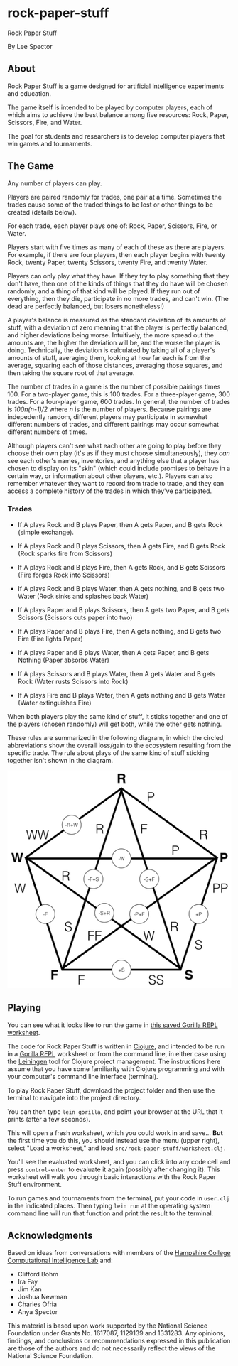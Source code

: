 # rock-paper-stuff

Rock Paper Stuff

By Lee Spector

## About

Rock Paper Stuff is a game designed for artificial intelligence experiments and education. 

The game itself is intended to be played by computer players, each of which aims to achieve the best balance among five resources: Rock, Paper, Scissors, Fire, and Water.

The goal for students and researchers is to develop computer players that win games and tournaments.


## The Game

Any number of players can play.

Players are paired randomly for trades, one pair at a time. Sometimes the trades cause some of the traded things to be lost or other things to be created (details below).

For each trade, each player plays one of: Rock, Paper, Scissors, Fire, or Water. 

Players start with five times as many of each of these as there are players. For example, if there are four players, then each player begins with twenty Rock, twenty Paper, twenty Scissors, twenty Fire, and twenty Water.

Players can only play what they have. If they try to play something that they don't have, then one of the kinds of things that they do have will be chosen randomly, and a thing of that kind will be played. If they run out of everything, then they die, participate in no more trades, and can't win. (The dead are perfectly balanced, but losers nonetheless!)

A player's balance is measured as the standard deviation of its amounts of stuff, with a deviation of zero meaning that the player is perfectly balanced, and higher deviations being worse. Intuitively, the more spread out the amounts are, the higher the deviation will be, and the worse the player is doing. Technically, the deviation is calculated by taking all of a player's amounts of stuff, averaging them, looking at how far each is from the average, squaring each of those distances, averaging those squares, and then taking the square root of that average.

The number of trades in a game is the number of possible pairings times 100. For a two-player game, this is 100 trades. For a three-player game, 300 trades. For a four-player game, 600 trades. In general, the number of trades is *100n(n-1)/2* where *n* is the number of players. Because pairings are indepedently random, different players may participate in somewhat different numbers of trades, and different pairings may occur somewhat different numbers of times.

Although players can't see what each other are going to play before they choose their own play (it's as if they must choose simultaneously), they *can* see each other's names, inventories, and anything else that a player has chosen to display on its "skin" (which could include promises to behave in a certain way, or information about other players, etc.). Players can also remember whatever they want to record from trade to trade, and they can access a complete history of the trades in which they've participated.

### Trades

- If A plays Rock and B plays Paper, then A gets Paper, and B gets Rock (simple exchange).

- If A plays Rock and B plays Scissors, then A gets Fire, and B gets Rock (Rock sparks fire from Scissors)

- If A plays Rock and B plays Fire, then A gets Rock, and B gets Scissors (Fire forges Rock into Scissors)

- If A plays Rock and B plays Water, then A gets nothing, and B gets two Water (Rock sinks and splashes back Water)

- If A plays Paper and B plays Scissors, then A gets two Paper, and B gets Scissors (Scissors cuts paper into two)

- If A plays Paper and B plays Fire, then A gets nothing, and B gets two Fire (Fire lights Paper)

- If A plays Paper and B plays Water, then A gets Paper, and B gets Nothing (Paper absorbs Water)

- If A plays Scissors and B plays Water, then A gets Water and B gets Rock (Water rusts Scissors into Rock)

- If A plays Fire and B plays Water, then A gets nothing and B gets Water (Water extinguishes Fire)

When both players play the same kind of stuff, it sticks together and one of the players (chosen randomly) will get both, while the other gets nothing.

These rules are summarized in the following diagram, in which the circled abbreviations show the overall loss/gain to the ecosystem resulting from the specific trade. The rule about plays of the same kind of stuff sticking together isn't shown in the diagram.

![RPS diagram](rps.png)

## Playing

You can see what it looks like to run the game in [this saved Gorilla REPL worksheet](http://viewer.gorilla-repl.org/view.html?source=github&user=lspector&repo=rock-paper-stuff&path=src/rock_paper_stuff/worksheet.clj).

The code for Rock Paper Stuff is written in [Clojure](http://clojure.org), and intended to be run in a [Gorilla REPL](http://gorilla-repl.org) worksheet or from the command line, in either case using the [Leiningen](https://leiningen.org) tool for Clojure project management. The instructions here assume that you have some familiarity with Clojure programming and with your computer's command line interface (terminal).

To play Rock Paper Stuff, download the project folder and then use the terminal to navigate into the project directory.

You can then type `lein gorilla`, and point your browser at the URL that it prints (after a few seconds).

This will open a fresh worksheet, which you could work in and save... **But** the first time you do this, you should instead use the menu (upper right), select "Load a worksheet," and load `src/rock-paper-stuff/worksheet.clj.` 

You'll see the evaluated worksheet, and you can click into any code cell and press `control-enter` to evaluate it again (possibly after changing it). This worksheet will walk you through basic interactions with the Rock Paper Stuff environment.

To run games and tournaments from the terminal, put your code in `user.clj` in the indicated places. Then typing `lein run` at the operating system command line will run that function and print the result to the terminal.

## Acknowledgments

Based on ideas from conversations with members of the [Hampshire College Computational Intelligence Lab](http://sites.hampshire.edu/ci-lab/) and:

- Clifford Bohm
- Ira Fay
- Jim Kan
- Joshua Newman
- Charles Ofria
- Anya Spector

This material is based upon work supported by the National Science Foundation under Grants No. 1617087, 1129139 and 1331283. Any opinions, findings, and conclusions or recommendations expressed in this publication are those of the authors and do not necessarily reflect the views of the National Science Foundation.